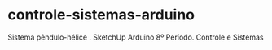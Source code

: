 # controle-sistemas-arduino
Sistema pêndulo-hélice . SketchUp Arduino 8º Período. Controle e Sistemas
